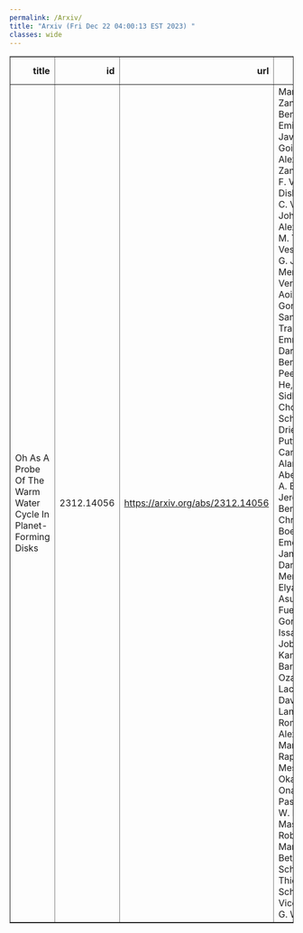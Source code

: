 ```yaml
---
permalink: /Arxiv/
title: "Arxiv (Fri Dec 22 04:00:13 EST 2023) "
classes: wide
---
```

<table border="1" class="dataframe">
  <thead>
    <tr style="text-align: right;">
      <th>title</th>
      <th>id</th>
      <th>url</th>
      <th>authors</th>
      <th>Local Authors</th>
    </tr>
  </thead>
  <tbody>
    <tr>
      <td>Oh As A Probe Of The Warm Water Cycle In Planet-Forming Disks</td>
      <td>2312.14056</td>
      <td><a href="https://arxiv.org/abs/2312.14056" target="_blank">https://arxiv.org/abs/2312.14056</a></td>
      <td>Marion Zannese, Benoît Tabone, Emilie Habart, Javier R. Goicoechea, Alexandre Zanchet, Ewine F. Van Dishoeck, Marc C. Van Hemert, John H. Black, Alexander G. G. M. Tielens, A. Veselinova, P. G. Jambrina, M. Menendez, E. Verdasco, F. J. Aoiz, L. Gonzalez-Sanchez, Boris Trahin, Emmanuel Dartois, Olivier Berné, Els Peeters, Jinhua He, Ameek Sidhu, Ryan Chown, Ilane Schroetter, Dries Van De Putte, Amélie Canin, Felipe Alarcón, Alain Abergel, Edwin A. Bergin, Jeronimo Bernard-Salas, Christiaan Boersma, Emeric Bron, Jan Cami, Daniel Dicken, Meriem Elyajouri, Asunción Fuente, Karl D. Gordon, Lina Issa, Christine Joblin, Olga Kannavou, Baria Khan, Ozan Lacinbala, David Languignon, Romane Le Gal, Alexandros Maragkoudakis, Raphael Meshaka, Yoko Okada, Takashi Onaka, Sofia Pasquini, Marc W. Pound, Massimo Robberto, Markus Röllig, Bethany Schefter, Thiébaut Schirmer, Sílvia Vicente, Mark G. Wolfire</td>
      <td>Ryan Chown</td>
    </tr>
  </tbody>
</table>